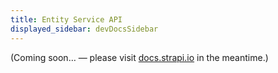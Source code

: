 ```yaml
---
title: Entity Service API
displayed_sidebar: devDocsSidebar
---
```


(Coming soon… — please visit [docs.strapi.io](https://docs.strapi.io/developer-docs/latest/developer-resources/database-apis-reference/entity-service-api.html) in the meantime.)

